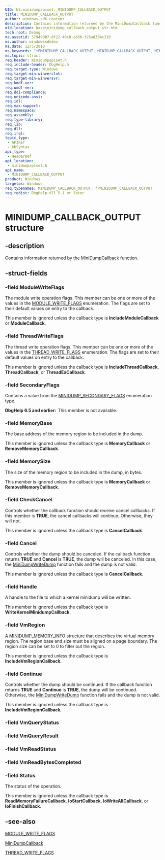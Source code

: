 ```yaml
---
UID: NS:minidumpapiset._MINIDUMP_CALLBACK_OUTPUT
title: MINIDUMP_CALLBACK_OUTPUT
author: windows-sdk-content
description: Contains information returned by the MiniDumpCallback function.
old-location: base\minidump_callback_output_str.htm
tech.root: Debug
ms.assetid: 57949087-0f22-40c8-ab56-326a8304c310
ms.author: windowssdkdev
ms.date: 12/5/2018
ms.keywords: "*PMINIDUMP_CALLBACK_OUTPUT, MINIDUMP_CALLBACK_OUTPUT, MINIDUMP_CALLBACK_OUTPUT structure, PMINIDUMP_CALLBACK_OUTPUT, PMINIDUMP_CALLBACK_OUTPUT structure pointer, _MINIDUMP_CALLBACK_OUTPUT, _win32_minidump_callback_output_str, base.minidump_callback_output_str, minidumpapiset/MINIDUMP_CALLBACK_OUTPUT, minidumpapiset/PMINIDUMP_CALLBACK_OUTPUT"
ms.topic: struct
req.header: minidumpapiset.h
req.include-header: DbgHelp.h
req.target-type: Windows
req.target-min-winverclnt: 
req.target-min-winversvr: 
req.kmdf-ver: 
req.umdf-ver: 
req.ddi-compliance: 
req.unicode-ansi: 
req.idl: 
req.max-support: 
req.namespace: 
req.assembly: 
req.type-library: 
req.lib: 
req.dll: 
req.irql: 
topic_type:
 - APIRef
 - kbSyntax
api_type:
 - HeaderDef
api_location:
 - minidumpapiset.h
api_name:
 - MINIDUMP_CALLBACK_OUTPUT
product: Windows
targetos: Windows
req.typenames: MINIDUMP_CALLBACK_OUTPUT, *PMINIDUMP_CALLBACK_OUTPUT
req.redist: DbgHelp.dll 5.1 or later
---
```


# MINIDUMP_CALLBACK_OUTPUT structure


## -description


Contains information returned by the 
<a href="https://msdn.microsoft.com/8dc95b0a-6aee-4c38-ab25-a800153bbe91">MiniDumpCallback</a> function.


## -struct-fields




### -field ModuleWriteFlags

The module write operation flags. This member can be one or more of the values in the 
<a href="https://msdn.microsoft.com/f074edb2-2cd7-44f6-994b-c649201c1e9d">MODULE_WRITE_FLAGS</a> enumeration. The flags are set to their default values on entry to the callback.

This member is ignored unless the callback type is <b>IncludeModuleCallback</b> or <b>ModuleCallback</b>.


### -field ThreadWriteFlags

The thread write operation flags. This member can be one or more of the values in the 
<a href="https://msdn.microsoft.com/b2d933c0-5e52-4078-82ea-844c2415eb45">THREAD_WRITE_FLAGS</a> enumeration. The flags are set to their default values on entry to the callback.

This member is ignored unless the callback type is <b>IncludeThreadCallback</b>, <b>ThreadCallback</b>, or <b>ThreadExCallback</b>.


### -field SecondaryFlags

Contains a value from the <a href="https://msdn.microsoft.com/en-us/library/Aa813365(v=VS.85).aspx">MINIDUMP_SECONDARY_FLAGS</a> enumeration type.

<b>DbgHelp 6.5 and earlier:  </b>This member is not available.


### -field MemoryBase

The base address of the memory region to be included in the dump. 

This member is ignored unless the callback type is <b>MemoryCallback</b> or <b>RemoveMemoryCallback</b>.


### -field MemorySize

The size of the memory region to be included in the dump, in bytes. 

This member is ignored unless the callback type is <b>MemoryCallback</b> or <b>RemoveMemoryCallback</b>.


### -field CheckCancel

Controls whether the callback function should receive cancel callbacks. If this member is <b>TRUE</b>, the cancel callbacks will continue. Otherwise, they will not.

This member is ignored unless the callback type is <b>CancelCallback</b>.


### -field Cancel

Controls whether the dump should be canceled. If the callback function returns <b>TRUE</b> and <b>Cancel</b> is <b>TRUE</b>, the dump will be canceled. In this case, the <a href="https://msdn.microsoft.com/b476023d-0e93-4d76-9ba8-ce5766c9ac51">MiniDumpWriteDump</a> function fails and the dump is not valid.

This member is ignored unless the callback type is <b>CancelCallback</b>.


### -field Handle

A handle to the file to which a kernel minidump will be written.

This member is ignored unless the callback type is <b>WriteKernelMinidumpCallback</b>.


### -field VmRegion

A <a href="https://msdn.microsoft.com/e9a797b9-5cad-48c0-bb33-ca9c13de8239">MINIDUMP_MEMORY_INFO</a> structure that describes the virtual memory region. The region base and size must be aligned on a page boundary. The region size can be set to 0 to filter out the region.

This member is ignored unless the callback type is <b>IncludeVmRegionCallback</b>.


### -field Continue

Controls whether the dump should be continued. If the callback function returns <b>TRUE</b> and <b>Continue</b> is <b>TRUE</b>, the dump will be continued. Otherwise, the <a href="https://msdn.microsoft.com/b476023d-0e93-4d76-9ba8-ce5766c9ac51">MiniDumpWriteDump</a> function fails and the dump is not valid.

This member is ignored unless the callback type is <b>IncludeVmRegionCallback</b>.


### -field VmQueryStatus

 


### -field VmQueryResult

 


### -field VmReadStatus

 


### -field VmReadBytesCompleted

 


### -field Status

The status of the operation.

This member is ignored unless the callback type is <b>ReadMemoryFailureCallback</b>, <b>IoStartCallback</b>, <b>IoWriteAllCallback</b>, or <b>IoFinishCallback</b>.


## -see-also




<a href="https://msdn.microsoft.com/f074edb2-2cd7-44f6-994b-c649201c1e9d">MODULE_WRITE_FLAGS</a>



<a href="https://msdn.microsoft.com/8dc95b0a-6aee-4c38-ab25-a800153bbe91">MiniDumpCallback</a>



<a href="https://msdn.microsoft.com/b2d933c0-5e52-4078-82ea-844c2415eb45">THREAD_WRITE_FLAGS</a>
 

 

